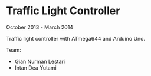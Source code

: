 # Traffic Light Controller

October 2013 - March 2014

Traffic light controller with ATmega644 and Arduino Uno.

Team:
- Gian Nurman Lestari
- Intan Dea Yutami
